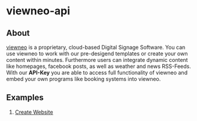 # viewneo-api

## About
[viewneo](https://www.viewneo.com/) is a proprietary, cloud-based Digital Signage Software. You can use viewneo to work with our pre-desigend templates or create your own content within minutes. Furthermore users can integrate dynamic content like homepages, facebook posts, as well as weather and news RSS-Feeds. With our **API-Key** you are able to access full functionality of viewneo and embed your own programs like booking systems into viewneo.

## Examples
1. [Create Website](./examples/nodejs/create-website.jsx)